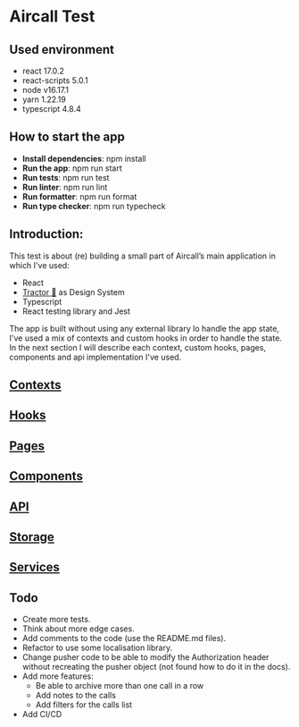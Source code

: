 # Aircall Test

## Used environment

-   react 17.0.2
-   react-scripts 5.0.1
-   node v16.17.1
-   yarn 1.22.19
-   typescript 4.8.4

## How to start the app

-   **Install dependencies**: npm install
-   **Run the app**: npm run start
-   **Run tests**: npm run test
-   **Run linter**: npm run lint
-   **Run formatter**: npm run format
-   **Run type checker**: npm run typecheck

## Introduction:

This test is about (re) building a small part of Aircall’s main application in which I've used:

-   React
-   [Tractor 🚜](http://tractor.aircall.io/) as Design System
-   Typescript
-   React testing library and Jest

The app is built without using any external library lo handle the app state, I've used a mix of contexts and custom hooks in order to handle the state.
In the next section I will describe each context, custom hooks, pages, components and api implementation I've used.

## [Contexts](https://github.com/migue02/miguel-morales-aircall-test/blob/main/src/contexts)

## [Hooks](https://github.com/migue02/miguel-morales-aircall-test/blob/main/src/hooks)

## [Pages](https://github.com/migue02/miguel-morales-aircall-test/blob/main/src/pages)

## [Components](https://github.com/migue02/miguel-morales-aircall-test/blob/main/src/components)

## [API](https://github.com/migue02/miguel-morales-aircall-test/blob/main/src/api)

## [Storage](https://github.com/migue02/miguel-morales-aircall-test/blob/main/src/storage)

## [Services](https://github.com/migue02/miguel-morales-aircall-test/blob/main/src/services)

## Todo

-   Create more tests.
-   Think about more edge cases.
-   Add comments to the code (use the README.md files).
-   Refactor to use some localisation library.
-   Change pusher code to be able to modify the Authorization header without recreating the pusher object (not found how to do it in the docs).
-   Add more features:
    -   Be able to archive more than one call in a row
    -   Add notes to the calls
    -   Add filters for the calls list
-   Add CI/CD
